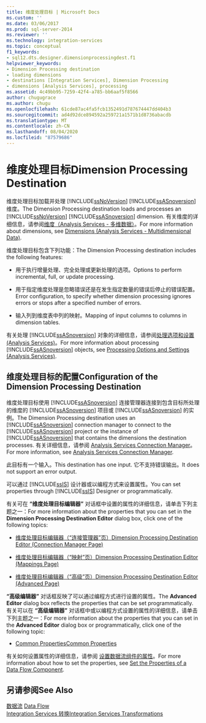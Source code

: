 ```yaml
---
title: 维度处理目标 | Microsoft Docs
ms.custom: ''
ms.date: 03/06/2017
ms.prod: sql-server-2014
ms.reviewer: ''
ms.technology: integration-services
ms.topic: conceptual
f1_keywords:
- sql12.dts.designer.dimensionprocessingdest.f1
helpviewer_keywords:
- Dimension Processing destination
- loading dimensions
- destinations [Integration Services], Dimension Processing
- dimensions [Analysis Services], processing
ms.assetid: 4c49bb95-7259-42f4-a785-bb6aaf5f8566
author: chugugrace
ms.author: chugu
ms.openlocfilehash: 61cde87ac4fa5fcb1352491d787674447dd404b3
ms.sourcegitcommit: ad4d92dce894592a259721a1571b1d8736abacdb
ms.translationtype: MT
ms.contentlocale: zh-CN
ms.lasthandoff: 08/04/2020
ms.locfileid: "87579686"
---
```

# <a name="dimension-processing-destination"></a><span data-ttu-id="35af9-102">维度处理目标</span><span class="sxs-lookup"><span data-stu-id="35af9-102">Dimension Processing Destination</span></span>
  <span data-ttu-id="35af9-103">维度处理目标加载并处理 [!INCLUDE[ssNoVersion](../../includes/ssnoversion-md.md)] [!INCLUDE[ssASnoversion](../../includes/ssasnoversion-md.md)] 维度。</span><span class="sxs-lookup"><span data-stu-id="35af9-103">The Dimension Processing destination loads and processes an [!INCLUDE[ssNoVersion](../../includes/ssnoversion-md.md)] [!INCLUDE[ssASnoversion](../../includes/ssasnoversion-md.md)] dimension.</span></span> <span data-ttu-id="35af9-104">有关维度的详细信息，请参阅[维度（Analysis Services - 多维数据）](https://docs.microsoft.com/analysis-services/multidimensional-models-olap-logical-dimension-objects/dimensions-analysis-services-multidimensional-data)。</span><span class="sxs-lookup"><span data-stu-id="35af9-104">For more information about dimensions, see [Dimensions &#40;Analysis Services - Multidimensional Data&#41;](https://docs.microsoft.com/analysis-services/multidimensional-models-olap-logical-dimension-objects/dimensions-analysis-services-multidimensional-data).</span></span>  
  
 <span data-ttu-id="35af9-105">维度处理目标包含下列功能：</span><span class="sxs-lookup"><span data-stu-id="35af9-105">The Dimension Processing destination includes the following features:</span></span>  
  
-   <span data-ttu-id="35af9-106">用于执行增量处理、完全处理或更新处理的选项。</span><span class="sxs-lookup"><span data-stu-id="35af9-106">Options to perform incremental, full, or update processing.</span></span>  
  
-   <span data-ttu-id="35af9-107">用于指定维度处理是忽略错误还是在发生指定数量的错误后停止的错误配置。</span><span class="sxs-lookup"><span data-stu-id="35af9-107">Error configuration, to specify whether dimension processing ignores errors or stops after a specified number of errors.</span></span>  
  
-   <span data-ttu-id="35af9-108">输入列到维度表中列的映射。</span><span class="sxs-lookup"><span data-stu-id="35af9-108">Mapping of input columns to columns in dimension tables.</span></span>  
  
 <span data-ttu-id="35af9-109">有关处理 [!INCLUDE[ssASnoversion](../../includes/ssasnoversion-md.md)] 对象的详细信息，请参阅[处理选项和设置 (Analysis Services)](https://docs.microsoft.com/analysis-services/multidimensional-models/processing-options-and-settings-analysis-services)。</span><span class="sxs-lookup"><span data-stu-id="35af9-109">For more information about processing [!INCLUDE[ssASnoversion](../../includes/ssasnoversion-md.md)] objects, see [Processing Options and Settings &#40;Analysis Services&#41;](https://docs.microsoft.com/analysis-services/multidimensional-models/processing-options-and-settings-analysis-services).</span></span>  
  
## <a name="configuration-of-the-dimension-processing-destination"></a><span data-ttu-id="35af9-110">维度处理目标的配置</span><span class="sxs-lookup"><span data-stu-id="35af9-110">Configuration of the Dimension Processing Destination</span></span>  
 <span data-ttu-id="35af9-111">维度处理目标使用 [!INCLUDE[ssASnoversion](../../includes/ssasnoversion-md.md)] 连接管理器连接到包含目标所处理的维度的 [!INCLUDE[ssASnoversion](../../includes/ssasnoversion-md.md)] 项目或 [!INCLUDE[ssASnoversion](../../includes/ssasnoversion-md.md)] 的实例。</span><span class="sxs-lookup"><span data-stu-id="35af9-111">The Dimension Processing destination uses an [!INCLUDE[ssASnoversion](../../includes/ssasnoversion-md.md)] connection manager to connect to the [!INCLUDE[ssASnoversion](../../includes/ssasnoversion-md.md)] project or the instance of [!INCLUDE[ssASnoversion](../../includes/ssasnoversion-md.md)] that contains the dimensions the destination processes.</span></span> <span data-ttu-id="35af9-112">有关详细信息，请参阅 [Analysis Services Connection Manager](../connection-manager/analysis-services-connection-manager.md)。</span><span class="sxs-lookup"><span data-stu-id="35af9-112">For more information, see [Analysis Services Connection Manager](../connection-manager/analysis-services-connection-manager.md).</span></span>  
  
 <span data-ttu-id="35af9-113">此目标有一个输入。</span><span class="sxs-lookup"><span data-stu-id="35af9-113">This destination has one input.</span></span> <span data-ttu-id="35af9-114">它不支持错误输出。</span><span class="sxs-lookup"><span data-stu-id="35af9-114">It does not support an error output.</span></span>  
  
 <span data-ttu-id="35af9-115">可以通过 [!INCLUDE[ssIS](../../includes/ssis-md.md)] 设计器或以编程方式来设置属性。</span><span class="sxs-lookup"><span data-stu-id="35af9-115">You can set properties through [!INCLUDE[ssIS](../../includes/ssis-md.md)] Designer or programmatically.</span></span>  
  
 <span data-ttu-id="35af9-116">有关可在 **“维度处理目标编辑器”** 对话框中设置的属性的详细信息，请单击下列主题之一：</span><span class="sxs-lookup"><span data-stu-id="35af9-116">For more information about the properties that you can set in the **Dimension Processing Destination Editor** dialog box, click one of the following topics:</span></span>  
  
-   [<span data-ttu-id="35af9-117">维度处理目标编辑器（“连接管理器”页）</span><span class="sxs-lookup"><span data-stu-id="35af9-117">Dimension Processing Destination Editor &#40;Connection Manager Page&#41;</span></span>](../dimension-processing-destination-editor-connection-manager-page.md)  
  
-   [<span data-ttu-id="35af9-118">维度处理目标编辑器（“映射”页）</span><span class="sxs-lookup"><span data-stu-id="35af9-118">Dimension Processing Destination Editor &#40;Mappings Page&#41;</span></span>](../dimension-processing-destination-editor-mappings-page.md)  
  
-   [<span data-ttu-id="35af9-119">维度处理目标编辑器（“高级”页）</span><span class="sxs-lookup"><span data-stu-id="35af9-119">Dimension Processing Destination Editor &#40;Advanced Page&#41;</span></span>](../dimension-processing-destination-editor-advanced-page.md)  
  
 <span data-ttu-id="35af9-120">**“高级编辑器”** 对话框反映了可以通过编程方式进行设置的属性。</span><span class="sxs-lookup"><span data-stu-id="35af9-120">The **Advanced Editor** dialog box reflects the properties that can be set programmatically.</span></span> <span data-ttu-id="35af9-121">有关可以在 **“高级编辑器”** 对话框中或以编程方式设置的属性的详细信息，请单击下列主题之一：</span><span class="sxs-lookup"><span data-stu-id="35af9-121">For more information about the properties that you can set in the **Advanced Editor** dialog box or programmatically, click one of the following topic:</span></span>  
  
-   [<span data-ttu-id="35af9-122">Common Properties</span><span class="sxs-lookup"><span data-stu-id="35af9-122">Common Properties</span></span>](../common-properties.md)  
  
 <span data-ttu-id="35af9-123">有关如何设置属性的详细信息，请参阅 [设置数据流组件的属性](set-the-properties-of-a-data-flow-component.md)。</span><span class="sxs-lookup"><span data-stu-id="35af9-123">For more information about how to set the properties, see [Set the Properties of a Data Flow Component](set-the-properties-of-a-data-flow-component.md).</span></span>  
  
## <a name="see-also"></a><span data-ttu-id="35af9-124">另请参阅</span><span class="sxs-lookup"><span data-stu-id="35af9-124">See Also</span></span>  
 <span data-ttu-id="35af9-125">[数据流](data-flow.md) </span><span class="sxs-lookup"><span data-stu-id="35af9-125">[Data Flow](data-flow.md) </span></span>  
 [<span data-ttu-id="35af9-126">Integration Services 转换</span><span class="sxs-lookup"><span data-stu-id="35af9-126">Integration Services Transformations</span></span>](transformations/integration-services-transformations.md)  
  
  
